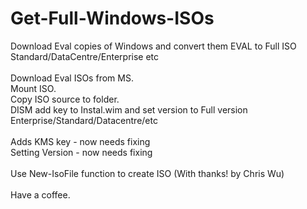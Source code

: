 # Get-Full-Windows-ISOs
Download Eval copies of Windows and convert them EVAL to Full ISO Standard/DataCentre/Enterprise etc<br>
<br>
Download Eval ISOs from MS.<br>
Mount ISO.<br>
Copy ISO source to folder.<br>
DISM add key to Instal.wim and set version to Full version Enterprise/Standard/Datacentre/etc<br>
<br>
Adds KMS key - now needs fixing<br>
Setting Version - now needs fixing<br>
<br>
Use New-IsoFile function to create ISO (With thanks! by Chris Wu)<br>
<br>
Have a coffee.<br>


